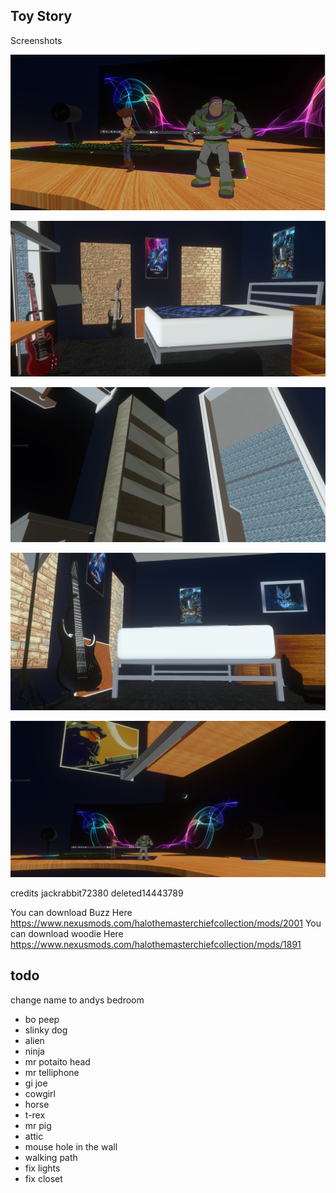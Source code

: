 ## Toy Story

Screenshots

![Screenshot](https://github.com/jackrabbit72380/Ho4kmmm/blob/master/common/H3EK/tags/levels/multi/toy_story/previews/preview1.jpg)

![Screenshot](https://github.com/jackrabbit72380/Ho4kmmm/blob/master/common/H3EK/tags/levels/multi/toy_story/previews/preview2.jpg)

![Screenshot](https://github.com/jackrabbit72380/Ho4kmmm/blob/master/common/H3EK/tags/levels/multi/toy_story/previews/preview3.jpg)

![Screenshot](https://github.com/jackrabbit72380/Ho4kmmm/blob/master/common/H3EK/tags/levels/multi/toy_story/previews/preview4.jpg)

![Screenshot](https://github.com/jackrabbit72380/Ho4kmmm/blob/master/common/H3EK/tags/levels/multi/toy_story/previews/preview5.jpg)

credits 
jackrabbit72380
deleted14443789

You can download Buzz Here
https://www.nexusmods.com/halothemasterchiefcollection/mods/2001
You can download woodie Here
https://www.nexusmods.com/halothemasterchiefcollection/mods/1891

## todo
change name to andys bedroom

+ bo peep
+ slinky dog
+ alien
+ ninja
+ mr potaito head
+ mr telliphone
+ gi joe
+ cowgirl
+ horse
+ t-rex
+ mr pig
+ attic
+ mouse hole in the wall
+ walking path
+ fix lights
+ fix closet

